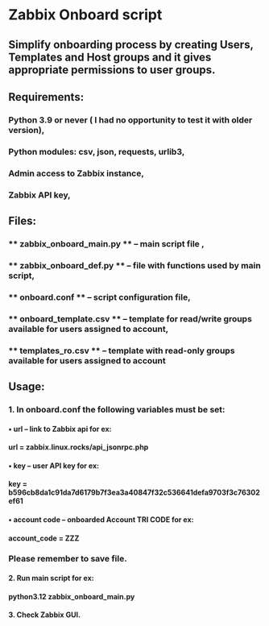 # Zabbix  Onboard script

## Simplify onboarding process by creating Users, Templates and Host groups and it gives appropriate permissions to user groups. 

## Requirements: 
### Python 3.9 or never ( I had no opportunity to test it with older version),
### Python modules: csv, json, requests, urlib3,
### Admin access to Zabbix instance,
### Zabbix API key,

## Files:

### ** zabbix_onboard_main.py ** – main script file ,
### ** zabbix_onboard_def.py ** – file with functions used by main script,
### ** onboard.conf ** – script configuration file,
### ** onboard_template.csv ** – template for read/write groups available for users assigned to account,
### ** templates_ro.csv ** – template with read-only groups available for users assigned to account

## Usage:
### 1.	In onboard.conf the following variables must be set:
#### •	url – link to Zabbix api for ex:
####    url = zabbix.linux.rocks/api_jsonrpc.php
#### •	key – user API key   for ex:
####    key = b596cb8da1c91da7d6179b7f3ea3a40847f32c536641defa9703f3c76302ef61
#### •	account code – onboarded Account TRI CODE for ex:
####    account_code = ZZZ
### Please remember to save file.

#### 2.	Run main script for ex:
####    python3.12 zabbix_onboard_main.py
#### 3.	Check Zabbix GUI.
